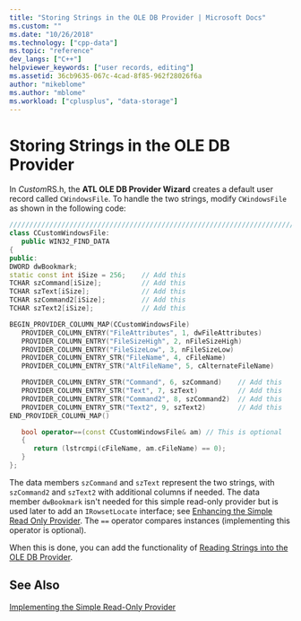 ```yaml
---
title: "Storing Strings in the OLE DB Provider | Microsoft Docs"
ms.custom: ""
ms.date: "10/26/2018"
ms.technology: ["cpp-data"]
ms.topic: "reference"
dev_langs: ["C++"]
helpviewer_keywords: ["user records, editing"]
ms.assetid: 36cb9635-067c-4cad-8f85-962f28026f6a
author: "mikeblome"
ms.author: "mblome"
ms.workload: ["cplusplus", "data-storage"]
---
```

# Storing Strings in the OLE DB Provider

In *Custom*RS.h, the **ATL OLE DB Provider Wizard** creates a default user record called `CWindowsFile`. To handle the two strings, modify `CWindowsFile` as shown in the following code:

```cpp
////////////////////////////////////////////////////////////////////////
class CCustomWindowsFile:
   public WIN32_FIND_DATA
{
public:
DWORD dwBookmark;
static const int iSize = 256;    // Add this
TCHAR szCommand[iSize];          // Add this
TCHAR szText[iSize];             // Add this
TCHAR szCommand2[iSize];         // Add this
TCHAR szText2[iSize];            // Add this

BEGIN_PROVIDER_COLUMN_MAP(CCustomWindowsFile)
   PROVIDER_COLUMN_ENTRY("FileAttributes", 1, dwFileAttributes)
   PROVIDER_COLUMN_ENTRY("FileSizeHigh", 2, nFileSizeHigh)
   PROVIDER_COLUMN_ENTRY("FileSizeLow", 3, nFileSizeLow)
   PROVIDER_COLUMN_ENTRY_STR("FileName", 4, cFileName)
   PROVIDER_COLUMN_ENTRY_STR("AltFileName", 5, cAlternateFileName)

   PROVIDER_COLUMN_ENTRY_STR("Command", 6, szCommand)    // Add this
   PROVIDER_COLUMN_ENTRY_STR("Text", 7, szText)          // Add this
   PROVIDER_COLUMN_ENTRY_STR("Command2", 8, szCommand2)  // Add this
   PROVIDER_COLUMN_ENTRY_STR("Text2", 9, szText2)        // Add this
END_PROVIDER_COLUMN_MAP()

   bool operator==(const CCustomWindowsFile& am) // This is optional
   {
      return (lstrcmpi(cFileName, am.cFileName) == 0);
   }
};
```

The data members `szCommand` and `szText` represent the two strings, with `szCommand2` and `szText2` with additional columns if needed. The data member `dwBookmark` isn't needed for this simple read-only provider but is used later to add an `IRowsetLocate` interface; see [Enhancing the Simple Read Only Provider](../../data/oledb/enhancing-the-simple-read-only-provider.md). The `==` operator compares instances (implementing this operator is optional).

When this is done, you can add the functionality of [Reading Strings into the OLE DB Provider](../../data/oledb/reading-strings-into-the-ole-db-provider.md).

## See Also

[Implementing the Simple Read-Only Provider](../../data/oledb/implementing-the-simple-read-only-provider.md)<br/>
